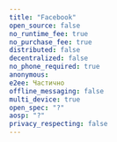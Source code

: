 ```yaml
---
title: "Facebook"
open_source: false
no_runtime_fee: true
no_purchase_fee: true
distributed: false
decentralized: false
no_phone_required: true
anonymous:
e2ee: Частично
offline_messaging: false
multi_device: true
open_spec: "?"
aosp: "?"
privacy_respecting: false
---
```


